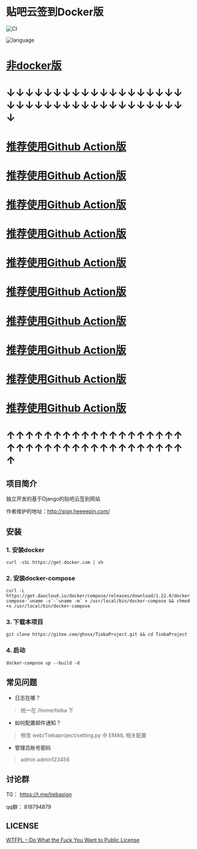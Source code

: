 # 贴吧云签到Docker版

![CI](https://github.com/ghosx/TiebaProject/workflows/CI/badge.svg?branch=docker)

![language](https://img.shields.io/badge/language-python3.6%2B-yellow?style=plastic&logo=appveyor)


# [非docker版](https://github.com/ghosx/TiebaProject/tree/master)

# ↓↓↓↓↓↓↓↓↓↓↓↓↓↓↓↓↓↓↓↓↓↓↓↓↓↓↓↓↓↓↓↓↓↓↓↓↓↓↓

# [推荐使用Github Action版](https://github.com/ghosx/tieba)

# [推荐使用Github Action版](https://github.com/ghosx/tieba)

# [推荐使用Github Action版](https://github.com/ghosx/tieba)

# [推荐使用Github Action版](https://github.com/ghosx/tieba)

# [推荐使用Github Action版](https://github.com/ghosx/tieba)

# [推荐使用Github Action版](https://github.com/ghosx/tieba)

# [推荐使用Github Action版](https://github.com/ghosx/tieba)

# [推荐使用Github Action版](https://github.com/ghosx/tieba)

# [推荐使用Github Action版](https://github.com/ghosx/tieba)

# [推荐使用Github Action版](https://github.com/ghosx/tieba)

# ↑↑↑↑↑↑↑↑↑↑↑↑↑↑↑↑↑↑↑↑↑↑↑↑↑↑↑↑↑↑↑↑↑↑↑↑↑↑↑



## 项目简介

独立开发的基于Django的贴吧云签到网站 

作者维护的地址：http://sign.heeeepin.com/

## 安装

### 1. 安装docker

```shell
curl -sSL https://get.docker.com | sh
```

### 2. 安装docker-compose

```shell
curl -L https://get.daocloud.io/docker/compose/releases/download/1.22.0/docker-compose-`uname -s`-`uname -m` > /usr/local/bin/docker-compose && chmod +x /usr/local/bin/docker-compose
```

### 3. 下载本项目

```shell
git clone https://gitee.com/ghosx/TiebaProject.git && cd TiebaProject
```


### 4. 启动

```shell
docker-compose up --build -d

```

## 常见问题

- 日志在哪？

> 统一在 /home/tieba 下

- 如何配置邮件通知？

> 修改 web/Tiebaproject/setting.py 中 EMAIL 相关配置

- 管理员账号密码

> admin admin123456

## 讨论群

TG： https://t.me/tiebasign

qq群： 818794879

## LICENSE

[WTFPL – Do What the Fuck You Want to Public License](http://www.wtfpl.net/about/) 
